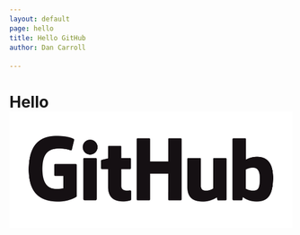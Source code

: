```yaml
---
layout: default
page: hello
title: Hello GitHub
author: Dan Carroll

---
```


<h1>Hello <img src="./assets/images/GitHub_Logo.png" alt="GitHub logo"></h1>

